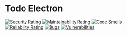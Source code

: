 # Todo Electron

[![Security Rating](https://sonarcloud.io/api/project_badges/measure?project=Axel3583_todo-electron&metric=security_rating)](https://sonarcloud.io/summary/new_code?id=Axel3583_todo-electron)
[![Maintainability Rating](https://sonarcloud.io/api/project_badges/measure?project=Axel3583_todo-electron&metric=sqale_rating)](https://sonarcloud.io/summary/new_code?id=Axel3583_todo-electron)
[![Code Smells](https://sonarcloud.io/api/project_badges/measure?project=Axel3583_todo-electron&metric=code_smells)](https://sonarcloud.io/summary/new_code?id=Axel3583_todo-electron)
[![Reliability Rating](https://sonarcloud.io/api/project_badges/measure?project=Axel3583_todo-electron&metric=reliability_rating)](https://sonarcloud.io/summary/new_code?id=Axel3583_todo-electron)
[![Bugs](https://sonarcloud.io/api/project_badges/measure?project=Axel3583_todo-electron&metric=bugs)](https://sonarcloud.io/summary/new_code?id=Axel3583_todo-electron)
[![Vulnerabilities](https://sonarcloud.io/api/project_badges/measure?project=Axel3583_todo-electron&metric=vulnerabilities)](https://sonarcloud.io/summary/new_code?id=Axel3583_todo-electron)
